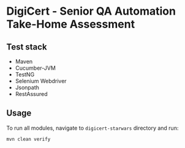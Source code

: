 # DigiCert - Senior QA Automation Take-Home Assessment

## Test stack

* Maven
* Cucumber-JVM
* TestNG
* Selenium Webdriver
* Jsonpath
* RestAssured

## Usage

To run all modules, navigate to `digicert-starwars` directory and run:

`mvn clean verify`